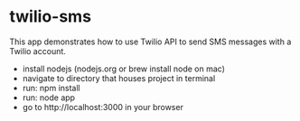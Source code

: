 # twilio-sms

This app demonstrates how to use Twilio API to send SMS messages with a Twilio account.

* install nodejs (nodejs.org or brew install node on mac)
* navigate to directory that houses project in terminal
* run: npm install
* run: node app
* go to http://localhost:3000 in your browser
